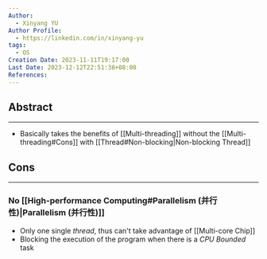 ```yaml
---
Author:
  - Xinyang YU
Author Profile:
  - https://linkedin.com/in/xinyang-yu
tags:
  - OS
Creation Date: 2023-11-11T19:17:00
Last Date: 2023-12-12T22:51:38+08:00
References:
---
```

## Abstract
---
- Basically takes the benefits of [[Multi-threading]] without the [[Multi-threading#Cons]] with [[Thread#Non-blocking|Non-blocking Thread]] 


## Cons
---
### No [[High-performance Computing#Parallelism (并行性)|Parallelism (并行性)]]
- Only one single *thread*, thus can't take advantage of [[Multi-core Chip]]
- Blocking the execution of the program when there is a *CPU Bounded* task